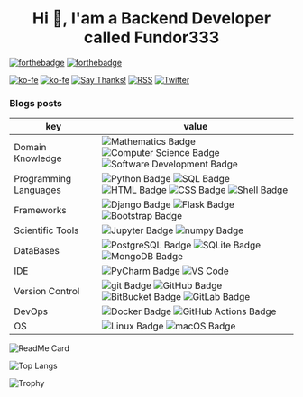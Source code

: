 <h1 align="center">Hi 👋, I'am a Backend Developer called Fundor333</h1>

[![forthebadge](https://forthebadge.com/images/badges/you-didnt-ask-for-this.svg)](https://forthebadge.com)
[![forthebadge](https://forthebadge.com/images/badges/powered-by-electricity.svg)](https://forthebadge.com)

[![ko-fe](https://img.shields.io/badge/Ko--fi-donate-F16061?logo=Ko-fi)](https://ko-fi.com/fundor333)
[![ko-fe](https://img.shields.io/badge/Buy%20me%20a%20coffe-donate-FFDD00?logo=Buy-me-a-Coffee)](https://www.buymeacoffee.com/fundor333)
[![Say Thanks!](https://img.shields.io/badge/Say%20Thanks-thank-1EAEDB.svg)](https://saythanks.io/to/github@fundor333.com)
[![RSS](https://img.shields.io/badge/RSS-read-FFA500?logo=rss)](https:fundor333.com/index.xml)
[![Twitter](https://img.shields.io/badge/Twitter-follow-1DA1F2?logo=twitter)](https://twitter.com/fundor333)

### Blogs posts
<!-- BLOG-POST-LIST:START -->
<!-- BLOG-POST-LIST:END -->


key                      |value
-------------------------|-------------------------------------------------------------------
Domain Knowledge         | ![Mathematics Badge](https://img.shields.io/badge/-Mathematics-f73e3e?style=flat-square&logo=mathworks&logoColor=white&color=f73e3e) ![Computer Science Badge](https://img.shields.io/badge/-Computer%20Science-7b18a2?style=flat-square&logo=smartthings&logoColor=white&color=7b18a2) ![Software Development Badge](https://img.shields.io/badge/-Software%20Development-fbc157?style=flat-square&logo=webpack&logoColor=000&color=fbc157)
Programming Languages    | ![Python Badge](https://img.shields.io/badge/-Python-3776AB?style=flat-square&logo=Python&logoColor=white&color=3776AB) ![SQL Badge](https://img.shields.io/badge/-SQL-609540?style=flat-square&logo=elastic%20stack&logoColor=white&color=609540) ![HTML Badge](https://img.shields.io/badge/-HTML-E34F26?style=flat-square&logo=HTML5&logoColor=white&color=E34F26) ![CSS Badge](https://img.shields.io/badge/-CSS-1572B6?style=flat-square&logo=CSS3&logoColor=white&color=1572B6) ![Shell Badge](https://img.shields.io/badge/-Shell-4EAA25?style=flat-square&logo=gnu%20bash&logoColor=white&color=4EAA25)
Frameworks               | ![Django Badge](https://img.shields.io/badge/-Django-092E20?style=flat-square&logo=Django&logoColor=white&color=092E20) ![Flask Badge](https://img.shields.io/badge/-Flask-000000?style=flat-square&logo=Flask&logoColor=white&color=000000)  ![Bootstrap Badge](https://img.shields.io/badge/-Bootstrap-7952B3?style=flat-square&logo=Bootstrap&logoColor=white&color=7952B3)
Scientific Tools         | ![Jupyter Badge](https://img.shields.io/badge/-Jupyter-F37626?style=flat-square&logo=Jupyter&logoColor=white&color=F37626) ![numpy Badge](https://img.shields.io/badge/-numpy-013243?style=flat-square&logo=numpy&logoColor=white&color=013243)
DataBases                | ![PostgreSQL Badge](https://img.shields.io/badge/-PostgreSQL-336791?style=flat-square&logo=PostgreSQL&logoColor=white&color=336791) ![SQLite Badge](https://img.shields.io/badge/-SQLite-003B57?style=flat-square&logo=SQLite&logoColor=white&color=003B57) ![MongoDB Badge](https://img.shields.io/badge/-MongoDB-47A248?style=flat-square&logo=MongoDB&logoColor=white&color=47A248) 
IDE               | ![PyCharm Badge](https://img.shields.io/badge/-PyCharm-000?style=flat-square&logo=PyCharm&logoColor=white&color=000)  ![VS Code](https://img.shields.io/badge/visualstudiocode-blue.svg?logo=visual-studio-code&style=flat-square)
Version Control          | ![git Badge](https://img.shields.io/badge/-git-F05032?style=flat-square&logo=git&logoColor=white&color=F05032) ![GitHub Badge](https://img.shields.io/badge/-GitHub-181717?style=flat-square&logo=GitHub&logoColor=white&color=181717) ![BitBucket Badge](https://img.shields.io/badge/-BitBucket-0052CC?style=flat-square&logo=BitBucket&logoColor=white&color=0052CC) ![GitLab Badge](https://img.shields.io/badge/-GitLab-F05032?style=flat-square&logo=GitLab&logoColor=white&color=FCA121)
DevOps                   | ![Docker Badge](https://img.shields.io/badge/-Docker-2496ED?style=flat-square&logo=Docker&logoColor=white&color=2496ED) ![GitHub Actions Badge](https://img.shields.io/badge/-GitHub%20Actions-2088FF?style=flat-square&logo=GitHub%20Actions&logoColor=white&color=2088FF) 
OS                       | ![Linux Badge](https://img.shields.io/badge/-Linux-FCC624?style=flat-square&logo=Linux&logoColor=000&color=FCC624) ![macOS Badge](https://img.shields.io/badge/-macOS-000?style=flat-square&logo=Apple&logoColor=white&color=000)





![ReadMe Card](https://github-readme-stats.vercel.app/api?username=fundor333&show_icons=true&theme=nord&count_private=true)

![Top Langs](https://github-readme-stats.vercel.app/api/top-langs/?username=fundor333&theme=nord&count_private=true)

![Trophy](https://github-profile-trophy.vercel.app/?username=fundor333&no-frame=true&theme=darkhub&no-bg=true)

